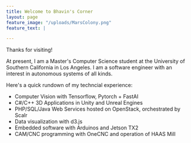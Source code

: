 ```yaml
---
title: Welcome to Bhavin's Corner
layout: page
feature_image: "/uploads/MarsColony.png"
feature_text: |

---
```


Thanks for visiting! 

At present, I am a Master's Computer Science student at the University of Southern California in Los Angeles. I am a software engineer with an interest in autonomous systems of all kinds.

Here's a quick rundown of my techncial experience:
<ul>
<li>Computer Vision with Tensorflow, Pytorch + FastAI</li>
<li>C#/C++ 3D Applications in Unity and Unreal Engines</li>
<li>PHP/SQL/Java Web Services hosted on OpenStack, orchestrated by Scalr</li>
<li>Data visualization with d3.js</li>
<li>Embedded software with Arduinos and Jetson TX2</li>
<li>CAM/CNC programming with OneCNC and operation of HAAS Mill</li>
</ul>


